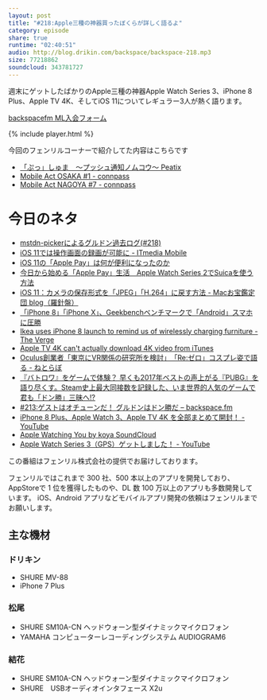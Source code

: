 ```yaml
---
layout: post
title: "#218:Apple三種の神器買ったぼくらが詳しく語るよ"
category: episode
share: true
runtime: "02:40:51"
audio: http://blog.drikin.com/backspace/backspace-218.mp3
size: 77218862
soundcloud: 343781727
---
```


週末にゲットしたばかりのApple三種の神器Apple Watch Series 3、iPhone 8 Plus、Apple TV 4K、そしてiOS 11についてレギュラー3人が熱く語ります。

[backspacefm ML入会フォーム](http://backspace.us11.list-manage.com/subscribe?u=09c933bd3997c1d16dbed156a&id=84b6529b91)

{% include player.html %}

今回のフェンリルコーナーで紹介してた内容はこちらです

* [「ぷっ」しゅま　〜プッシュ通知ノムコウ〜  Peatix](http://peatix.com/event/298667)
* [Mobile Act OSAKA #1 - connpass](https://mobileact.connpass.com/event/65935/)
* [Mobile Act NAGOYA #7 - connpass](https://mobileactnagoya.connpass.com/event/64724/)

# 今日のネタ

* [mstdn-pickerによるグルドン過去ログ(#218)](https://rbtnn.github.io/mstdn-picker/?instance=mstdn.guru&since_id=724762&max_id=725897)
* [iOS 11では操作画面の録画が可能に - ITmedia Mobile](http://www.itmedia.co.jp/mobile/articles/1709/20/news056.html)
* [iOS 11の「Apple Pay」は何が便利になったのか](http://www.itmedia.co.jp/news/articles/1709/21/news107.html)
* [今日から始める「Apple Pay」生活　Apple Watch Series 2でSuicaを使う方法](http://www.itmedia.co.jp/mobile/articles/1705/14/news009.html)
* [iOS 11：カメラの保存形式を「JPEG」「H.264」に戻す方法 - Macお宝鑑定団 blog（羅針盤）](http://www.macotakara.jp/blog/category-54/entry-33277.html)
* [「iPhone 8」「iPhone X」、Geekbenchベンチマークで「Android」スマホに圧勝](https://japan.cnet.com/article/35107556/)
* [Ikea uses iPhone 8 launch to remind us of wirelessly charging furniture - The Verge](https://www.theverge.com/2017/9/22/16349152/ikea-wireless-chargers-iphone-ad-campaign)
* [Apple TV 4K can't actually download 4K video from iTunes](https://thenextweb.com/apple/2017/09/22/apple-tv-4k-cant-actually-download-4k-video-itunes/#.tnw_Lh1T1xnD)
* [Oculus創業者「東京にVR関係の研究所を検討」　「Re:ゼロ」コスプレ姿で語る - ねとらぼ](http://nlab.itmedia.co.jp/nl/articles/1709/22/news104.html)
* [『バトロワ』をゲームで体験？ 早くも2017年ベストの声上がる『PUBG』を語り尽くす。Steam史上最大同接数を記録した、いま世界的人気のゲームで君も「ドン勝」三昧へ!?](http://news.denfaminicogamer.jp/backspace-fm/170919b)
* [#213:ゲストはオチューンだ！ グルドンはドン勝だ – backspace.fm](http://backspace.fm/episode/213/)
* [iPhone 8 Plus、Apple Watch 3、Apple TV 4K を全部まとめて開封！ - YouTube](https://www.youtube.com/watch?v=yshOr91JiiA&t=25s)
* [Apple Watching You by koya SoundCloud](https://soundcloud.com/koya/apple-watching-you)
* [Apple Watch Series 3（GPS）ゲットしました！ - YouTube](https://www.youtube.com/watch?v=9nGVS4MFtK8)

この番組はフェンリル株式会社の提供でお届けしております。

フェンリルではこれまで 300 社、500 本以上のアプリを開発しており、AppStoreで 1 位を獲得したものや、DL 数 100 万以上のアプリも多数開発しています。
iOS、Android アプリなどモバイルアプリ開発の依頼はフェンリルまでお願いします。

## 主な機材

### ドリキン

* SHURE MV-88
* iPhone 7 Plus

### 松尾

* SHURE  SM10A-CN ヘッドウォーン型ダイナミックマイクロフォン
* YAMAHA コンピューターレコーディングシステム AUDIOGRAM6

### 結花

* SHURE  SM10A-CN ヘッドウォーン型ダイナミックマイクロフォン
* SHURE　USBオーディオインタフェース X2u
